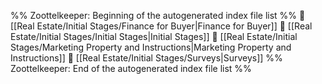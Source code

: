 %% Zoottelkeeper: Beginning of the autogenerated index file list  %%
📄 [[Real Estate/Initial Stages/Finance for Buyer|Finance for Buyer]]
📄 [[Real Estate/Initial Stages/Initial Stages|Initial Stages]]
📄 [[Real Estate/Initial Stages/Marketing Property and Instructions|Marketing Property and Instructions]]
📄 [[Real Estate/Initial Stages/Surveys|Surveys]]
%% Zoottelkeeper: End of the autogenerated index file list  %%
